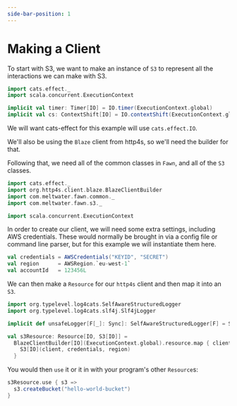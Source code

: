 ```yaml
---
side-bar-position: 1
---
```


# Making a Client

To start with S3, we want to make an instance of `S3` to represent all the interactions we can make with S3.

```scala mdoc:invisible
import cats.effect._
import scala.concurrent.ExecutionContext

implicit val timer: Timer[IO] = IO.timer(ExecutionContext.global)
implicit val cs: ContextShift[IO] = IO.contextShift(ExecutionContext.global)
```

We will want cats-effect for this example will use `cats.effect.IO`.

We'll also be using the `Blaze` client from http4s, so we'll need the builder for that.

Following that, we need all of the common classes in `Fawn`, and all of the `S3` classes. 

```scala mdoc
import cats.effect._
import org.http4s.client.blaze.BlazeClientBuilder
import com.meltwater.fawn.common._
import com.meltwater.fawn.s3._

import scala.concurrent.ExecutionContext
```

In order to create our client, we will need some extra settings, including AWS credentials. These would normally be brought in via a config file or command line parser, but for this example we will instantiate them here. 

```scala mdoc
val credentials = AWSCredentials("KEYID", "SECRET")
val region      = AWSRegion.`eu-west-1`
val accountId   = 123456L
```

We can then make a `Resource` for our `http4s` client and then map it into an `S3`.

```scala mdoc:silent
import org.typelevel.log4cats.SelfAwareStructuredLogger
import org.typelevel.log4cats.slf4j.Slf4jLogger

implicit def unsafeLogger[F[_]: Sync]: SelfAwareStructuredLogger[F] = Slf4jLogger.getLogger[F]  

val s3Resource: Resource[IO, S3[IO]] = 
  BlazeClientBuilder[IO](ExecutionContext.global).resource.map { client =>
    S3[IO](client, credentials, region)
  }
```

You would then `use` it or it in with your program's other `Resource`s:

```scala mdoc:silent
s3Resource.use { s3 =>
  s3.createBucket("hello-world-bucket")
}
```
